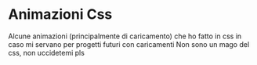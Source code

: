 # Animazioni Css
Alcune animazioni (principalmente di caricamento) che ho fatto in css in caso mi servano per progetti futuri con caricamenti
Non sono un mago del css, non uccidetemi pls
